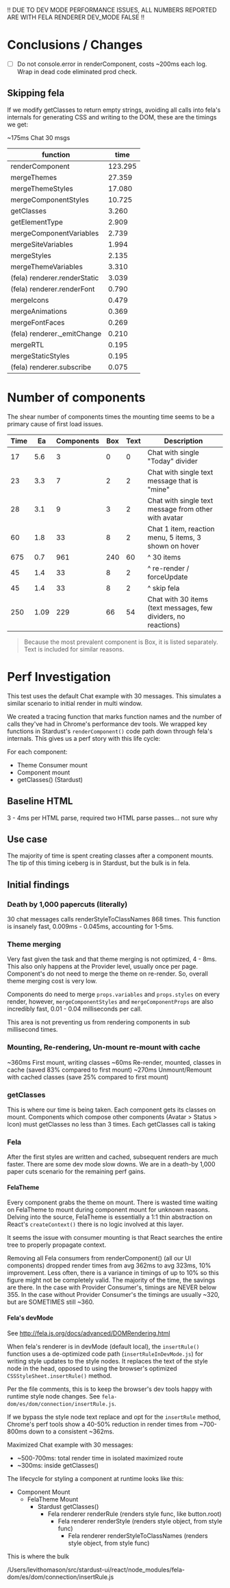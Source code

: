 !! DUE TO DEV MODE PERFORMANCE ISSUES, ALL NUMBERS REPORTED ARE WITH FELA RENDERER DEV_MODE FALSE !!

# Conclusions / Changes

- [ ] Do not console.error in renderComponent, costs ~200ms each log.  Wrap in dead code eliminated prod check.

## Skipping fela

If we modify getClasses to return empty strings, avoiding all calls into fela's internals for generating CSS and writing to the DOM, these are the timings we get:

~175ms Chat 30 msgs

| function                      | time     |
|-------------------------------|----------|
| renderComponent               | 123.295  |
| mergeThemes                   | 27.359   |
| mergeThemeStyles              | 17.080   |
| mergeComponentStyles          | 10.725   |
| getClasses                    | 3.260    |
| getElementType                | 2.909    |
| mergeComponentVariables       | 2.739    |
| mergeSiteVariables            | 1.994    |
| mergeStyles                   | 2.135    |
| mergeThemeVariables           | 3.310    |
| (fela) renderer.renderStatic  | 3.039    |
| (fela) renderer.renderFont    | 0.790    |
| mergeIcons                    | 0.479    |
| mergeAnimations               | 0.369    |
| mergeFontFaces                | 0.269    |
| (fela) renderer._emitChange   | 0.210    |
| mergeRTL                      | 0.195    |
| mergeStaticStyles             | 0.195    |
| (fela) renderer.subscribe     | 0.075    |

# Number of components

The shear number of components times the mounting time seems to be a primary cause of first load issues.

| Time  | Ea    |Components | Box | Text | Description                                                       |
|-------|-------|-----------|-----|------|-------------------------------------------------------------------|
| 17    | 5.6   | 3         | 0   | 0    | Chat with single "Today" divider                                  |
| 23    | 3.3   | 7         | 2   | 2    | Chat with single text message that is "mine"                      | 
| 28    | 3.1   | 9         | 3   | 2    | Chat with single text message from other with avatar              | 
| 60    | 1.8   | 33        | 8   | 2    | Chat 1 item, reaction menu, 5 items, 3 shown on hover             | 
| 675   | 0.7   | 961       | 240 | 60   | ^ 30 items                                                        | 
| 45    | 1.4   | 33        | 8   | 2    | ^ re-render / forceUpdate                                         |
| 45    | 1.4   | 33        | 8   | 2    | ^ skip fela                                                       |
| 250   | 1.09  | 229       | 66  | 54   | Chat with 30 items (text messages, few dividers, no reactions)    |

>Because the most prevalent component is Box, it is listed separately.
>Text is included for similar reasons.

# Perf Investigation

This test uses the default Chat example with 30 messages.  This simulates a similar scenario to initial render in multi window.

We created a tracing function that marks function names and the number of calls they've had in Chrome's performance dev tools.  We wrapped key functions in Stardust's `renderComponent()` code path down through fela's internals.  This gives us a perf story with this life cycle:

For each component: 
- Theme Consumer mount
- Component mount
- getClasses() (Stardust)

## Baseline HTML

3 - 4ms per HTML parse, required two HTML parse passes... not sure why

## Use case

The majority of time is spent creating classes after a component mounts.  The tip of this timing iceberg is in Stardust, but the bulk is in fela.

## Initial findings

### Death by 1,000 papercuts (literally)

30 chat messages calls renderStyleToClassNames 868 times.  This function is insanely fast, 0.009ms - 0.045ms, accounting for 1-5ms.

### Theme merging

Very fast given the task and that theme merging is not optimized, 4 - 8ms. This also only happens at the Provider level, usually once per page.  Component's do not need to merge the theme on re-render.  So, overall theme merging cost is very low.

Components do need to merge `props.variables` and `props.styles` on every render, however, `mergeComponentStyles` and `mergeComponentProps` are also incredibly fast, 0.01 - 0.04 milliseconds per call.

This area is not preventing us from rendering components in sub millisecond times.

### Mounting, Re-rendering, Un-mount re-mount with cache

~360ms First mount, writing classes
~60ms Re-render, mounted, classes in cache (saved 83% compared to first mount)
~270ms Unmount/Remount with cached classes (save 25% compared to first mount)

### getClasses

This is where our time is being taken.  Each component gets its classes on mount.  Components which compose other components (Avatar > Status > Icon) must getClasses no less than 3 times.  Each getClasses call is taking 

### Fela

After the first styles are written and cached, subsequent renders are much faster.
There are some dev mode slow downs.
We are in a death-by 1,000 paper cuts scenario for the remaining perf gains.

#### FelaTheme

Every component grabs the theme on mount.  There is wasted time waiting on FelaTheme to mount during component mount for unknown reasons.  Delving into the source, FelaTheme is essentially a 1:1 thin abstraction on React's `createContext()` there is no logic involved at this layer.

It seems the issue with consumer mounting is that React searches the entire tree to properly propagate context.

Removing all Fela consumers from renderComponent() (all our UI components) dropped render times from avg 362ms to avg 323ms, 10% improvement.  Less often, there is a variance in timings of up to 10% so this figure might not be completely valid.  The majority of the time, the savings are there.  In the case with Provider Consumer's, timings are NEVER below 355.  In the case without Provider Consumer's the timings are usually ~320, but are SOMETIMES still ~360. 

#### Fela's devMode
See http://fela.js.org/docs/advanced/DOMRendering.html


When fela's renderer is in devMode (default local), the `insertRule()` function uses a de-optimized code path (`insertRuleInDevMode.js`) for writing style updates to the style nodes.  It replaces the text of the style node in the head, opposed to using the browser's optimized `CSSStyleSheet.insertRule()` method.

Per the file comments, this is to keep the browser's dev tools happy with runtime style node changes. See `fela-dom/es/dom/connection/insertRule.js`.

If we bypass the style node text replace and opt for the `insertRule` method, Chrome's perf tools show a 40-50% reduction in render times from ~700-800ms down to a consistent ~362ms.   

Maximized Chat example with 30 messages:
- ~500-700ms: total render time in isolated maximized route
- ~300ms: inside getClasses() 

The lifecycle for styling a component at runtime looks like this:

- Component Mount
  - FelaTheme Mount
    - Stardust getClasses()
      - Fela renderer renderRule (renders style func, like button.root)
        - Fela renderer renderStyle (renders style object, from style func)
          - Fela renderer renderStyleToClassNames (renders style object, from style func)

This is where the bulk

/Users/levithomason/src/stardust-ui/react/node_modules/fela-dom/es/dom/connection/insertRule.js
